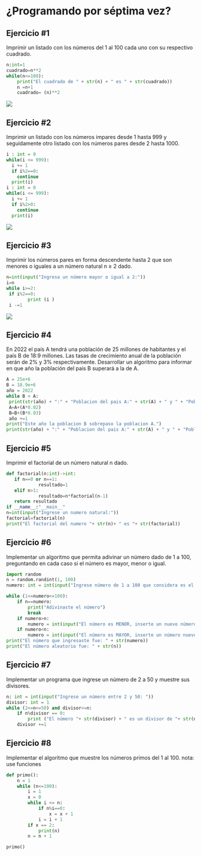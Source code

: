 # ¿Programando por séptima vez?

## Ejercicio #1
Imprimir un listado con los números del 1 al 100 cada uno con su respectivo cuadrado.
```python
n:int=1
cuadrado=n**2
while(n<=100):
    print("El cuadrado de " + str(n) + " es " + str(cuadrado))
    n =n+1
    cuadrado= (n)**2
```
[![](https://mermaid.ink/img/pako:eNpFkMsKwjAQRX8lzMonVJfFB2JbdeFKd42L0EQbtBOJKSKlP-bWH3PSVsxikjn3XphMBZmRCkI438wzy4V17BhxZP6sejvUmTb9tl-x8XjB1il-3oWyhil0dJ1acd2IUYrzSUeihsQVzuaTIFjWLY2JHr2QpDgYTDtv0ng3lMbhL78hFP9DiXdse4nGbhxfYQQ0SiG0pB9UnnBwuSoUh5CeUtgrB441-UTpzOGFGYTOlmoE5V0KpyItLlYUEJ7F7UFUSe2M3bcraTZTfwEYjFOz?type=png)](https://mermaid.live/edit#pako:eNpFkMsKwjAQRX8lzMonVJfFB2JbdeFKd42L0EQbtBOJKSKlP-bWH3PSVsxikjn3XphMBZmRCkI438wzy4V17BhxZP6sejvUmTb9tl-x8XjB1il-3oWyhil0dJ1acd2IUYrzSUeihsQVzuaTIFjWLY2JHr2QpDgYTDtv0ng3lMbhL78hFP9DiXdse4nGbhxfYQQ0SiG0pB9UnnBwuSoUh5CeUtgrB441-UTpzOGFGYTOlmoE5V0KpyItLlYUEJ7F7UFUSe2M3bcraTZTfwEYjFOz)

## Ejercicio #2
Imprimir un listado con los números impares desde 1 hasta 999 y seguidamente otro listado con los números pares desde 2 hasta 1000.
```python
i : int = 0 
while(i <= 999): 
  i += 1 
  if i%2==0: 
    continue
  print(i) 
i : int = 0 
while(i <= 999): 
  i += 1 
  if i%2>0: 
    continue
  print(i) 
```
[![](https://mermaid.ink/img/pako:eNpdkU1OwzAQha9ijYTUilYq7BIRUNUkbfrDhu4SFlbi0hGNjVxHCEW5GFsuxthOg6gXceZ74zdPdgulqgSEcDipz_LItWH7uJDMrvkok1iiGvt6zqbTR7bI5c93LbRiQhraXr24cGKcYzTrSexI0uJDFATBU-dpQnRvhbTFm_soml2ElITUCssce4fUt2a-Wjq_FU3A27u-Y0Uo-TN257NRipLVSPE0P_fZM1LWV1HW3n5zFWTj8XaIsaVq92_szrqxwcWOfbZTx4ODQ76yX5gAXVnNsaKbbi0pwBxFLQoI6bfi-r2AQnbUxxujXr5kCaHRjZhA81FxI2Lkb5rXEB746UxUVGiU3vmncy_Y_QL16H3k?type=png)](https://mermaid.live/edit#pako:eNpdkU1OwzAQha9ijYTUilYq7BIRUNUkbfrDhu4SFlbi0hGNjVxHCEW5GFsuxthOg6gXceZ74zdPdgulqgSEcDipz_LItWH7uJDMrvkok1iiGvt6zqbTR7bI5c93LbRiQhraXr24cGKcYzTrSexI0uJDFATBU-dpQnRvhbTFm_soml2ElITUCssce4fUt2a-Wjq_FU3A27u-Y0Uo-TN257NRipLVSPE0P_fZM1LWV1HW3n5zFWTj8XaIsaVq92_szrqxwcWOfbZTx4ODQ76yX5gAXVnNsaKbbi0pwBxFLQoI6bfi-r2AQnbUxxujXr5kCaHRjZhA81FxI2Lkb5rXEB746UxUVGiU3vmncy_Y_QL16H3k)

## Ejercicio #3
Imprimir los números pares en forma descendente hasta 2 que son menores o iguales a un número natural n ≥ 2 dado.
```python
n=int(input("Ingresa un número mayor o igual a 2:"))
i=n
while i>=2:
 if i%2==0:
        print (i )
 i -=1
 ```
[![](https://mermaid.ink/img/pako:eNpNkMFqwzAMhl_FCAYd1LD1GHBGaZouhZ3WW9KDsd1VLLE3z2aMkBfbdS82xQ5jxli_Pv0gSyMopw0UcOndp7pKH9ip6iybz3bVWFTobnO-ZZyXbNfan-_BeMeMDRTOubhLxaq1ImOmouzfIxovF0eVHPsWhV3InkA9Yik2D1MmNecngocRbzZC3P3DdMvHVY12-cwhO5sWz38geVhOG9JH6oX8fjEc525Jzg-sgYYYJGqafZxJB-FqBtNBQVJL_9pBZyfyyRjc85dVUAQfzRrim5bBVChfvByguMj-g6jRGJx_ystMO51-AWpYZb4?type=png)](https://mermaid.live/edit#pako:eNpNkMFqwzAMhl_FCAYd1LD1GHBGaZouhZ3WW9KDsd1VLLE3z2aMkBfbdS82xQ5jxli_Pv0gSyMopw0UcOndp7pKH9ip6iybz3bVWFTobnO-ZZyXbNfan-_BeMeMDRTOubhLxaq1ImOmouzfIxovF0eVHPsWhV3InkA9Yik2D1MmNecngocRbzZC3P3DdMvHVY12-cwhO5sWz38geVhOG9JH6oX8fjEc525Jzg-sgYYYJGqafZxJB-FqBtNBQVJL_9pBZyfyyRjc85dVUAQfzRrim5bBVChfvByguMj-g6jRGJx_ystMO51-AWpYZb4)

## Ejercicio #4
En 2022 el país A tendrá una población de 25 millones de habitantes y el país B de 18:9 millones. Las tasas de crecimiento anual de la población serán de 2% y 3% respectivamente. Desarrollar un algoritmo para informar en que año la población del país B superará a la de A.
```python
A = 25e+6
B = 18.9e+6
año = 2022 
while B < A: 
 print(str(año) + ":" + "Poblacion del pais A:" + str(A) + " y " + "Poblacion del pais B:" + str(B))
 A=A+(A*0.02) 
 B=B+(B*0.03)
 año +=1 
print("Este año la poblacion B sobrepaso la poblacion A.") 
print(str(año) + ":" + "Poblacion del pais A:" + str(A) + " y " + "Poblacion del pais B:" + str(B))
```
## Ejercicio #5
Imprimir el factorial de un número natural n dado.
```python
def factorial(n:int)->int:
   if n==0 or n==1:
            resultado=1
   elif n>1:
            resultado=n*factorial(n-1)
   return resultado
if __name__:"__main__"
n=int(input("Ingrese un numero natural:"))
factorial=factorial(n)
print("El factorial del numero "+ str(n)+ " es "+ str(factorial))
```
## Ejercicio #6
Implementar un algoritmo que permita adivinar un número dado de 1 a 100, preguntando en cada caso si el número es mayor, menor o igual.
```python
import random 
n = random.randint(1, 100)   
numero: int = int(input("Ingrese número de 1 a 100 que considera es el número que tiene el programa: ")) 

while (1<=numero<=100): 
    if n==numero: 
        print("Adivinaste el número") 
        break 
    if numero>n: 
        numero = int(input("El número es MENOR, inserte un nuevo número: ")) 
    if numero<n: 
        numero = int(input("El número es MAYOR, inserte un número nuevo: "))
print("El número que ingresaste fue: " + str(numero)) 
print("El número aleatorio fue: " + str(n)) 
```

## Ejercicio #7
Implementar un programa que ingrese un número de 2 a 50 y muestre sus divisores.
```python
n: int = int(input("Ingrese un número entre 2 y 50: "))
divisor: int = 1 
while (2<=n<=50) and divisor<=n:  
    if n%divisor == 0: 
        print ("El número "+ str(divisor) + " es un divisor de "+ str(n))
    divisor +=1
 ```
 
 ## Ejercicio #8
 Implementar el algoritmo que muestre los números primos del 1 al 100. nota: use funciones
```python
def primo():                
    n = 1                   
    while (n<=100):       
        i = 1              
        x = 0               
        while i <= n:      
            if n%i==0:      
                x = x + 1   
            i = i + 1       
        if x == 2:          
            print(n)       
        n = n + 1           

primo()    
```





